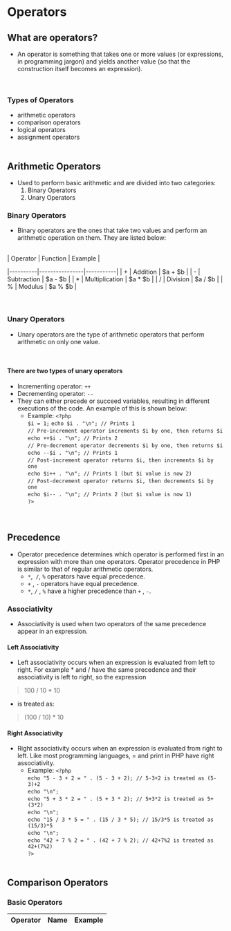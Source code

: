 # Operators <br/>
## What are operators?
- An operator is something that takes one or more values (or expressions, in programming jargon) and yields another value (so that the construction itself becomes an expression). 
<br/>

### Types of Operators
- arithmetic operators
- comparison operators
- logical operators
- assignment operators
<br/><br/>

## Arithmetic Operators
- Used to perform basic arithmetic and are divided into two categories:
    1. Binary Operators
    2. Unary Operators

### Binary Operators
- Binary operators are the ones that take two values and perform an arithmetic operation on them. They are listed below:
<br/>
 | Operator |    Function    | Example   |
 
 |----------|----------------|-----------|
 |     +    |    Addition    | \$a + \$b |
 |     -    |   Subtraction  | \$a - \$b |
 |     *    | Multiplication | \$a * \$b |
 |     /    |    Division    | \$a / \$b |
 |     %    |     Modulus    | \$a % \$b |
<br/><br/><br/>

### Unary Operators
- Unary operators are the type of arithmetic operators that perform arithmetic on only one value.
<br/>

#### There are two types of unary operators
- Incrementing operator: `++`
- Decrementing operator: `--`
- They can either precede or succeed variables, resulting in different executions of the code. An example of this is shown below:
    - Example: 
        `<?php`<br/>
            `$i = 1;`
            `echo $i . "\n"; // Prints 1`<br/>
            `// Pre-increment operator increments $i by one, then returns $i`<br/>
            `echo ++$i . "\n"; // Prints 2`<br/>
            `// Pre-decrement operator decrements $i by one, then returns $i`<br/>
            `echo --$i . "\n"; // Prints 1`<br/>
            `// Post-increment operator returns $i, then increments $i by one`<br/>
            `echo $i++ . "\n"; // Prints 1 (but $i value is now 2)`<br/>
            `// Post-decrement operator returns $i, then decrements $i by one`<br/>
            `echo $i-- . "\n"; // Prints 2 (but $i value is now 1)`<br/>
        `?>`<br/><br/><br/>

## Precedence 
- Operator precedence determines which operator is performed first in an expression with more than one operators. Operator precedence in PHP is similar to that of regular arithmetic operators.
    - `*`,` /`, `%` operators have equal precedence.
    - `+` , `-` operators have equal precedence.
    - `*`, `/` , `%` have a higher precedence than `+` , `-`.

### Associativity 
- Associativity is used when two operators of the same precedence appear in an expression.

#### Left Associativity
- Left associativity occurs when an expression is evaluated from left to right. For example * and / have the same precedence and their associativity is left to right, so the expression

> 100 / 10 * 10 

- is treated as:

> (100 / 10) * 10

#### Right Associativity
- Right associativity occurs when an expression is evaluated from right to left. Like most programming languages, = and print in PHP have right associativity.
    - Example:
        `<?php` <br/>
            `echo "5 - 3 + 2 = " . (5 - 3 + 2); // 5-3+2 is treated as (5-3)+2`<br/>
            `echo "\n";`<br/>
            `echo "5 + 3 * 2 = " . (5 + 3 * 2); // 5+3*2 is treated as 5+(3*2)`<br/>
            `echo "\n";`<br/>
            `echo "15 / 3 * 5 = " . (15 / 3 * 5); // 15/3*5 is treated as (15/3)*5`<br/>
            `echo "\n";`<br/>
            `echo "42 + 7 % 2 = " . (42 + 7 % 2); // 42+7%2 is treated as 42+(7%2)`<br/>
        `?>` <br/><br/>

## Comparison Operators <br/>
### Basic Operators
 | Operator | Name | Example |
 |---|---|---|
